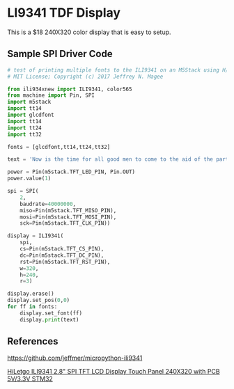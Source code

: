 # LI9341 TDF Display

This is a $18 240X320 color display that is easy to setup.

## Sample SPI Driver Code

```py
# test of printing multiple fonts to the ILI9341 on an M5Stack using H/W SP
# MIT License; Copyright (c) 2017 Jeffrey N. Magee

from ili934xnew import ILI9341, color565
from machine import Pin, SPI
import m5stack
import tt14
import glcdfont
import tt14
import tt24
import tt32

fonts = [glcdfont,tt14,tt24,tt32]

text = 'Now is the time for all good men to come to the aid of the party.'

power = Pin(m5stack.TFT_LED_PIN, Pin.OUT)
power.value(1)

spi = SPI(
    2,
    baudrate=40000000,
    miso=Pin(m5stack.TFT_MISO_PIN),
    mosi=Pin(m5stack.TFT_MOSI_PIN),
    sck=Pin(m5stack.TFT_CLK_PIN))

display = ILI9341(
    spi,
    cs=Pin(m5stack.TFT_CS_PIN),
    dc=Pin(m5stack.TFT_DC_PIN),
    rst=Pin(m5stack.TFT_RST_PIN),
    w=320,
    h=240,
    r=3)

display.erase()
display.set_pos(0,0)
for ff in fonts:
    display.set_font(ff)
    display.print(text)

```

## References
https://github.com/jeffmer/micropython-ili9341

[HiLetgo ILI9341 2.8" SPI TFT LCD Display Touch Panel 240X320 with PCB 5V/3.3V STM32](https://www.amazon.com/s?k=TFT+display&tag=all3dp0c-20)